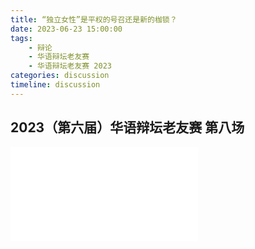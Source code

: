 ```yaml
---
title: “独立女性”是平权的号召还是新的枷锁？
date: 2023-06-23 15:00:00
tags:
    - 辩论
    - 华语辩坛老友赛
    - 华语辩坛老友赛 2023
categories: discussion
timeline: discussion
---
```


## 2023（第六届）华语辩坛老友赛 第八场

<iframe src="//player.bilibili.com/player.html?aid=912559187&bvid=BV1qM4y1E7HK&cid=1173080206&page=1" scrolling="no" border="0" frameborder="no" framespacing="0" allowfullscreen="true"> </iframe>
